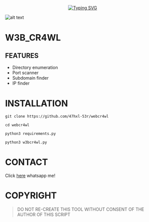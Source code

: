 ## <!-- Typing SVG -->
<p align="center">
    <a href="https://github.com/47hxl-53r">
        <img
src="https://readme-typing-svg.herokuapp.com/?size=35&width=800&lines=w3b_cr4wl+by+47hx1-53r"
            alt="Typing SVG"
        />
    </a>
</p>

![alt text](https://imgur.com/O1k2Rno.png)

# W3B_CR4WL

## FEATURES

* Directory enumeration
* Port scanner
* Subdomain finder
* IP finder

# INSTALLATION

`git clone https://github.com/47hxl-53r/webcr4wl`

`cd webcr4wl`

`python3 requirements.py`

`python3 w3bcr4wl.py`


# CONTACT
Click [here](https://wa.me/+918606672509) whatsapp me!

# COPYRIGHT
> DO NOT RE-CREATE THIS TOOL WITHOUT CONSENT OF THE AUTHOR OF THIS SCRIPT
